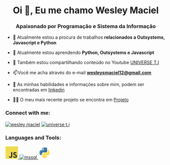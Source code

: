 <h1 align="center">Oi 👋, Eu me chamo Wesley Maciel</h1>
<h3 align="center">Apaixonado por Programação e Sistema da Informação</h3>

- 🔭 Atualmente estou a procura de trabalhos **relacionados a Outsystems, Javascript e Python**

- 🌱 Atualmente estou aprendendo **Python, Outsystems e Javascript**

- 👯 Também estou compartilhando conteúdo no Youtube [UNIVERSE T.I](https://www.youtube.com/channel/UC1tl8FF5qOVhBZcgjGrwGzg)

- 📫Você me acha através do e-mail **wesleysmaciel12@gmail.com**

- 📄 As minhas habilidades e informações sobre mim, podem ser encontradas em [linkedin](https://www.linkedin.com/in/wesley-maciel-884a02238/)

- 👨‍💻 O meu mais recente projeto se encontra em [Projeto](https://youtu.be/4wzfDNctnPc)

<h3 align="left">Connect with me:</h3>
<p align="left">
<a href="https://linkedin.com/in/wesley maciel" target="blank"><img align="center" src="https://raw.githubusercontent.com/rahuldkjain/github-profile-readme-generator/master/src/images/icons/Social/linked-in-alt.svg" alt="wesley maciel" height="30" width="40" /></a>
<a href="https://www.youtube.com/c/universe t.i" target="blank"><img align="center" src="https://raw.githubusercontent.com/rahuldkjain/github-profile-readme-generator/master/src/images/icons/Social/youtube.svg" alt="universe t.i" height="30" width="40" /></a>
</p>

<h3 align="left">Languages and Tools:</h3>
<p align="left"> <a href="https://developer.mozilla.org/en-US/docs/Web/JavaScript" target="_blank" rel="noreferrer"> <img src="https://raw.githubusercontent.com/devicons/devicon/master/icons/javascript/javascript-original.svg" alt="javascript" width="40" height="40"/> </a> <a href="https://www.microsoft.com/en-us/sql-server" target="_blank" rel="noreferrer"> <img src="https://www.svgrepo.com/show/303229/microsoft-sql-server-logo.svg" alt="mssql" width="40" height="40"/> </a> <a href="https://www.python.org" target="_blank" rel="noreferrer"> <img src="https://raw.githubusercontent.com/devicons/devicon/master/icons/python/python-original.svg" alt="python" width="40" height="40"/> </a> </p>
